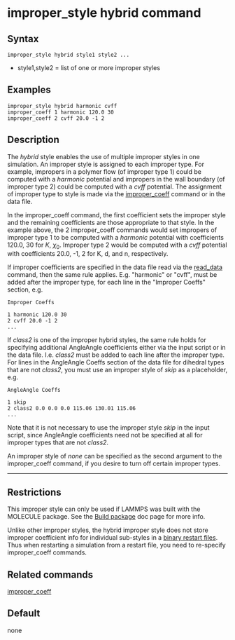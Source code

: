 # improper_style hybrid command

## Syntax

``` LAMMPS
improper_style hybrid style1 style2 ...
```

-   style1,style2 = list of one or more improper styles

## Examples

``` LAMMPS
improper_style hybrid harmonic cvff
improper_coeff 1 harmonic 120.0 30
improper_coeff 2 cvff 20.0 -1 2
```

## Description

The *hybrid* style enables the use of multiple improper styles in one
simulation. An improper style is assigned to each improper type. For
example, impropers in a polymer flow (of improper type 1) could be
computed with a *harmonic* potential and impropers in the wall boundary
(of improper type 2) could be computed with a *cvff* potential. The
assignment of improper type to style is made via the
[improper_coeff](improper_coeff) command or in the data file.

In the improper_coeff command, the first coefficient sets the improper
style and the remaining coefficients are those appropriate to that
style. In the example above, the 2 improper_coeff commands would set
impropers of improper type 1 to be computed with a *harmonic* potential
with coefficients 120.0, 30 for $K$, $\chi_0$. Improper type 2 would be
computed with a *cvff* potential with coefficients 20.0, -1, 2 for K, d,
and n, respectively.

If improper coefficients are specified in the data file read via the
[read_data](read_data) command, then the same rule applies. E.g.
\"harmonic\" or \"cvff\", must be added after the improper type, for
each line in the \"Improper Coeffs\" section, e.g.

    Improper Coeffs

    1 harmonic 120.0 30
    2 cvff 20.0 -1 2
    ...

If *class2* is one of the improper hybrid styles, the same rule holds
for specifying additional AngleAngle coefficients either via the input
script or in the data file. I.e. *class2* must be added to each line
after the improper type. For lines in the AngleAngle Coeffs section of
the data file for dihedral types that are not *class2*, you must use an
improper style of *skip* as a placeholder, e.g.

    AngleAngle Coeffs

    1 skip
    2 class2 0.0 0.0 0.0 115.06 130.01 115.06
    ...

Note that it is not necessary to use the improper style *skip* in the
input script, since AngleAngle coefficients need not be specified at all
for improper types that are not *class2*.

An improper style of *none* can be specified as the second argument to
the improper_coeff command, if you desire to turn off certain improper
types.

------------------------------------------------------------------------

## Restrictions

This improper style can only be used if LAMMPS was built with the
MOLECULE package. See the [Build package](Build_package) doc page for
more info.

Unlike other improper styles, the hybrid improper style does not store
improper coefficient info for individual sub-styles in a [binary restart
files](restart). Thus when restarting a simulation from a restart file,
you need to re-specify improper_coeff commands.

## Related commands

[improper_coeff](improper_coeff)

## Default

none
